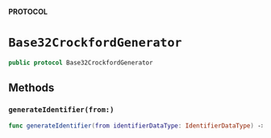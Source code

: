 **PROTOCOL**

# `Base32CrockfordGenerator`

```swift
public protocol Base32CrockfordGenerator
```

## Methods
### `generateIdentifier(from:)`

```swift
func generateIdentifier(from identifierDataType: IdentifierDataType) -> String
```
